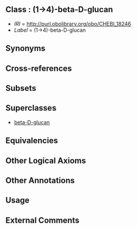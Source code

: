 
## Class : (1->4)-beta-D-glucan

 * *IRI* = http://purl.obolibrary.org/obo/CHEBI_18246
 * *Label* = (1->4)-beta-D-glucan

## Synonyms


## Cross-references


## Subsets


## Superclasses

 * [beta-D-glucan](../../CHEBI/93/CHEBI_28793.md)

## Equivalencies


## Other Logical Axioms


## Other Annotations


## Usage


## External Comments

